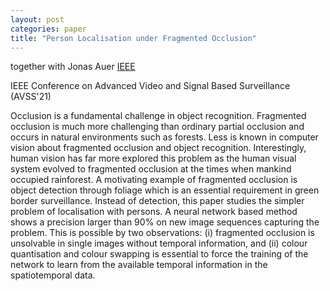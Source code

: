 ```yaml
---
layout: post
categories: paper
title: "Person Localisation under Fragmented Occlusion"
---
```


together with Jonas Auer [IEEE](https://doi.org/10.1109/AVSS52988.2021.9663791)

IEEE Conference on Advanced Video and Signal Based Surveillance (AVSS'21)

Occlusion is a fundamental challenge in object recognition. Fragmented occlusion is much more challenging than ordinary partial occlusion and occurs in natural environments such as forests. Less is known in computer vision about fragmented occlusion and object recognition. Interestingly, human vision has far more explored this problem as the human visual system evolved to fragmented occlusion at the times when mankind occupied rainforest. A motivating example of fragmented occlusion is object detection through foliage which is an essential requirement in green border surveillance. Instead of detection, this paper studies the simpler problem of localisation with persons. A neural network based method shows a precision larger than 90% on new image sequences capturing the problem. This is possible by two observations: (i) fragmented occlusion is unsolvable in single images without temporal information, and (ii) colour quantisation and colour swapping is essential to force the training of the network to learn from the available temporal information in the spatiotemporal data.
